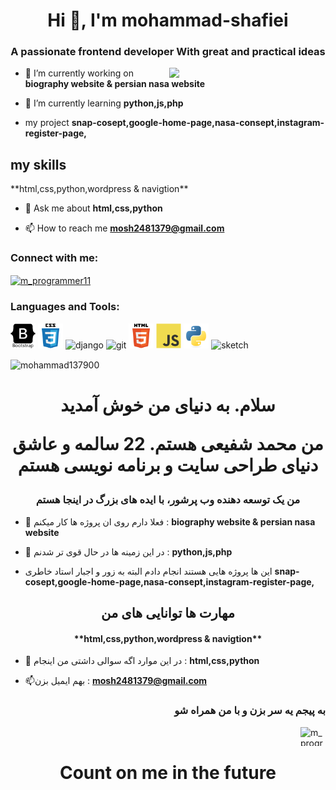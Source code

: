 <h1 align="center">Hi 👋, I'm mohammad-shafiei</h1>
<h3 align="center">A passionate frontend developer With great and practical ideas</h3>


<img src="https://images.cointelegraph.com/images/1434_aHR0cHM6Ly9zMy5jb2ludGVsZWdyYXBoLmNvbS91cGxvYWRzLzIwMjMtMDIvMDFkYzMxMmQtMTUwZC00ZmU4LTk1YmItNmEwOTI5NGY0YWUwLmpwZw==.jpg" width="250px" align="right" >

- 🔭 I’m currently working on **biography website & persian nasa website**

- 🌱 I’m currently learning **python,js,php**

- my project **snap-cosept,google-home-page,nasa-consept,instagram-register-page,**

<h2> my skills </h2>   **html,css,python,wordpress & navigtion**

- 💬 Ask me about **html,css,python**

- 📫 How to reach me **mosh2481379@gmail.com**

<h3 align="left">Connect with me:</h3>
<p align="left">
<a href="https://instagram.com/m_programmer11" target="blank"><img align="center" src="https://raw.githubusercontent.com/rahuldkjain/github-profile-readme-generator/master/src/images/icons/Social/instagram.svg" alt="m_programmer11" height="30" width="40" /></a>
</p>

<h3 align="left">Languages and Tools:</h3>
<p align="left"> <a rel="noreferrer"> <img src="https://raw.githubusercontent.com/devicons/devicon/master/icons/bootstrap/bootstrap-plain-wordmark.svg" alt="bootstrap" width="40" height="40"/> </a> <a  target="_blank" rel="noreferrer"> <img src="https://raw.githubusercontent.com/devicons/devicon/master/icons/css3/css3-original-wordmark.svg" alt="css3" width="40" height="40"/> </a> <a _blank" rel="noreferrer"> <img src="https://cdn.worldvectorlogo.com/logos/django.svg" alt="django" width="40" height="40"/> </a> <a> <img src="https://www.vectorlogo.zone/logos/git-scm/git-scm-icon.svg" alt="git" width="40" height="40"/> </a> <a  target="_blank" rel="noreferrer"> <img src="https://raw.githubusercontent.com/devicons/devicon/master/icons/html5/html5-original-wordmark.svg" alt="html5" width="40" height="40"/> </a> <a  target="_blank" rel="noreferrer"> <img src="https://raw.githubusercontent.com/devicons/devicon/master/icons/javascript/javascript-original.svg" alt="javascript" width="40" height="40"/> </a> <a  target="_blank" rel="noreferrer"> <img src="https://raw.githubusercontent.com/devicons/devicon/master/icons/python/python-original.svg" alt="python" width="40" height="40"/> </a> <a  target="_blank" rel="noreferrer"> <img src="https://www.vectorlogo.zone/logos/sketchapp/sketchapp-icon.svg" alt="sketch" width="40" height="40"/> </a> </p>

<p><img align="center" src="https://github-readme-stats.vercel.app/api/top-langs?username=mohammad137900&show_icons=true&locale=en&layout=compact" alt="mohammad137900" /></p>



<h1 align="center"> سلام.
  به دنیای من خوش آمدید

  
  من محمد شفیعی هستم. 22 سالمه 
و عاشق دنیای طراحی سایت و برنامه نویسی هستم</h1>
<h3 align="center">من یک توسعه دهنده وب  پرشور، با ایده های بزرگ در اینجا هستم</h3>

- 🔭 فعلا دارم روی ان پروژه ها کار میکنم :  **biography website & persian nasa website**

- 🌱 در این زمینه ها در حال قوی تر شدنم : **python,js,php**

- این ها پروژه هایی هستند انجام دادم البته به زور و اجبار  استاد خاطری **snap-cosept,google-home-page,nasa-consept,instagram-register-page,**

<h2 align="center"> مهارت ها توانایی های من </h2>   <h4 align="center">**html,css,python,wordpress & navigtion**</h4>

- 💬 در این موارد اگه سوالی داشتی من اینجام : **html,css,python**

- 📫بهم ایمیل بزن : **mosh2481379@gmail.com**

 
  

<h3 align="right"> به پیجم یه سر بزن و با من همراه شو</h3>
<p align="right">

<a href="https://instagram.com/m_programmer11" target="blank" aign="right"><img align="right" src="https://raw.githubusercontent.com/rahuldkjain/github-profile-readme-generator/master/src/images/icons/Social/instagram.svg" alt="m_programmer11" height="30" width="40"  /></a>
</p>
<br>



<h1   align="center">Count on me in the future</h1>



